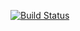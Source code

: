 [![Build Status](https://travis-ci.org/neurobin/rcslice.svg?branch=release)](https://travis-ci.org/neurobin/rcslice)


